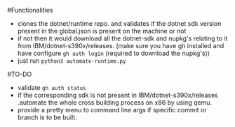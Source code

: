 #Functionalities

* clones the dotnet/runtime repo. and validates if the dotnet sdk version present in the global.json is present on the machine or not
* if not then it would download all the dotnet-sdk and nupkg's relating to it from IBM/dotnet-s390x/releases. (make sure you have gh installed and have configure `gh auth login` (required to download the nupkg's))
* just run `python3 automate-runtime.py`

#TO-DO
* validate `gh auth status`
* if the corresponding sdk is not present in IBM/dotnet-s390x/releases .automate the whole cross building process on x86 by using qemu.
* provide a pretty menu to command line args if specific commit or branch is to be built.

